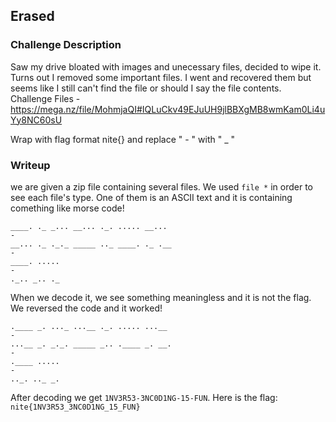 ## Erased

### Challenge Description

Saw my drive bloated with images and unecessary files, decided to wipe it. Turns out I removed some important files. I went and recovered them but seems like I still can't find the file or should I say the file contents.  
Challenge Files - https://mega.nz/file/MohmjaQI#IQLuCkv49EJuUH9jlBBXgMB8wmKam0Li4uYy8NC60sU  

Wrap with flag format nite{} and replace " - " with " _ "  

### Writeup

we are given a zip file containing several files. We used `file *` in order to see each file's type. One of them is an ASCII text and it is containing comething like morse code!  
```
____. ._ _... __... ._. ..... __...
-
__... ._ ._._ _____ .._ ____. ._ .__
-
____. .....
-
._.. _.. ._
```
When we decode it, we see something meaningless and it is not the flag.   
We reversed the code and it worked! 
```
.____ _. ..._ ...__ ._. ..... ...__
-
...__ _. _._. _____ _.. .____ _. __.
-
.____ .....
-
.._. .._ _.
```  
After decoding we get `1NV3R53-3NC0D1NG-15-FUN`. Here is the flag: `nite{1NV3R53_3NC0D1NG_15_FUN}`  